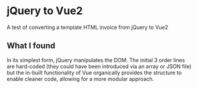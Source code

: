 # jQuery to Vue2
A test of converting a template HTML invoice from jQuery to Vue2

## What I found
In its simplest form, jQuery manipulates the DOM. The initial 3 order lines are hard-coded (they could have been introduced via an array or JSON file) but the in-built functionality of Vue organically provides the structure to enable cleaner code, allowing for a more modular approach.
